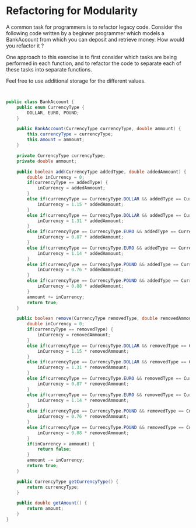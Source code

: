 # Refactoring for Modularity

A common task for programmers is to refactor legacy code. Consider the following code written by a beginner programmer which models a BankAccount from which you can deposit and retrieve money. How would you refactor it ?

One approach to this exercise is to first consider which tasks are being performed in each function, and to refactor the code to separate each of these tasks into separate functions.

Feel free to use additional storage for the different values.

```java


public class BankAccount {
    public enum CurrencyType {
        DOLLAR, EURO, POUND;
    }

    public BankAccount(CurrencyType currencyType, double ammount) {
        this.currencyType = currencyType;
        this.amount = ammount;
    }

    private CurrencyType currencyType;
    private double ammount;

    public boolean add(CurrencyType addedType, double addedAmmount) {
        double inCurrency = 0;
        if(currencyType == addedType) {
            inCurrency = addedAmmount;
        }
        else if(currencyType == CurrencyType.DOLLAR && addedType == CurrencyType.EURO) {
            inCurrency = 1.15 * addedAmmount;
        }
        else if(currencyType == CurrencyType.DOLLAR && addedType == CurrencyType.POUND) {
            inCurrency = 1.31 * addedAmmount;
        }
        else if(currencyType == CurrencyType.EURO && addedType == CurrencyType.DOLLAR) {
            inCurrency = 0.87 * addedAmmount;
        }
        else if(currencyType == CurrencyType.EURO && addedType == CurrencyType.POUND) {
            inCurrency = 1.14 * addedAmmount;
        }
        else if(currencyType == CurrencyType.POUND && addedType == CurrencyType.DOLLAR) {
            inCurrency = 0.76 * addedAmmount;
        }
        else if(currencyType == CurrencyType.POUND && addedType == CurrencyType.EURO) {
            inCurrency = 0.88 * addedAmmount;
        }
        ammount += inCurrency;
        return true;
    }

    public boolean remove(CurrencyType removedType, double removedAmmount) {
        double inCurrency = 0;
        if(currencyType == removedType) {
            inCurrency = removedAmmount;
        }
        else if(currencyType == CurrencyType.DOLLAR && removedType == CurrencyType.EURO) {
            inCurrency = 1.15 * removedAmmount;
        }
        else if(currencyType == CurrencyType.DOLLAR && removedType == CurrencyType.POUND) {
            inCurrency = 1.31 * removedAmmount;
        }
        else if(currencyType == CurrencyType.EURO && removedType == CurrencyType.DOLLAR) {
            inCurrency = 0.87 * removedAmmount;
        }
        else if(currencyType == CurrencyType.EURO && removedType == CurrencyType.POUND) {
            inCurrency = 1.14 * removedAmmount;
        }
        else if(currencyType == CurrencyType.POUND && removedType == CurrencyType.DOLLAR) {
            inCurrency = 0.76 * removedAmmount;
        }
        else if(currencyType == CurrencyType.POUND && removedType == CurrencyType.EURO) {
            inCurrency = 0.88 * removedAmmount;
        }
        if(inCurrency > ammount) {
            return false;
        }
        ammount -= inCurrency;
        return true;
    }

    public CurrencyType getCurrencyType() {
        return currencyType;
    }

    public double getAmount() {
        return amount;
    }
}
```
